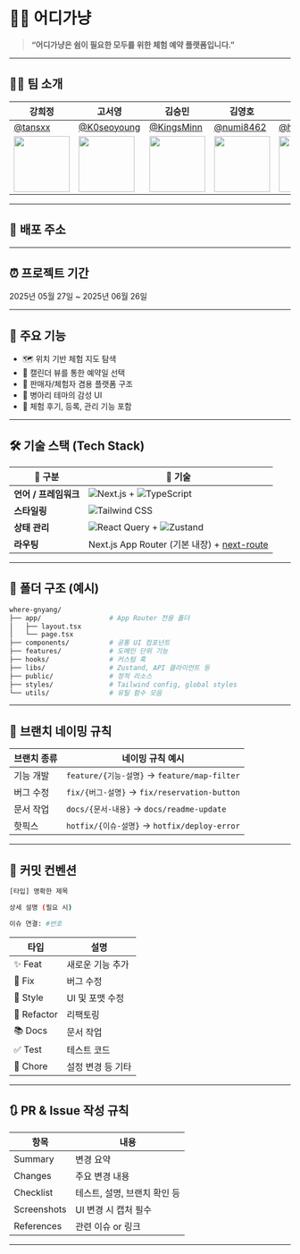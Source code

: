 # 🐾🐱 어디가냥

> **“어디가냥은 쉼이 필요한 모두를 위한 체험 예약 플랫폼입니다.”**  

---

## 👩‍💻 팀 소개

| 강희정 | 고서영 | 김승민 | 김영호 | 김희성 | 차경훈 |
|--------|--------|--------|--------|--------|--------|
| [@tansxx](https://github.com/tansxx) | [@K0seoyoung](https://github.com/K0seoyoung) | [@KingsMinn](https://github.com/KingsMinn) | [@numi8462](https://github.com/numi8462) | [@huiseong29](https://github.com/huiseong29) | [@](https://github.com/) |
| <img src="https://avatars.githubusercontent.com/u/159680008?v=4" width="100"/> | <img src="https://avatars.githubusercontent.com/u/134926158?v=4" width="100"/> | <img src="https://avatars.githubusercontent.com/u/134246428?v=4" width="100"/> | <img src="https://avatars.githubusercontent.com/u/135202559?v=4" width="100"/> | <img src="https://avatars.githubusercontent.com/u/175691313?v=4" width="100"/> | <img src="https://avatars.githubusercontent.com/u/000000000?v=4" width="100"/> |


---

## 🔗 배포 주소


---

## ⏰ 프로젝트 기간

2025년 05월 27일 ~ 2025년 06월 26일

---

## 🐾 주요 기능

- 🗺️ 위치 기반 체험 지도 탐색
- 📅 캘린더 뷰를 통한 예약일 선택
- 👥 판매자/체험자 겸용 플랫폼 구조
- 🐣 병아리 테마의 감성 UI
- 💬 체험 후기, 등록, 관리 기능 포함

---

## 🛠️ 기술 스택 (Tech Stack)

| 🧩 구분 | 🚀 기술 |
|--------|--------|
| **언어 / 프레임워크** | ![Next.js](https://img.shields.io/badge/Next.js-000000?style=flat-square&logo=next.js&logoColor=white) + ![TypeScript](https://img.shields.io/badge/TypeScript-3178C6?style=flat-square&logo=typescript&logoColor=white) |
| **스타일링** | ![Tailwind CSS](https://img.shields.io/badge/Tailwind_CSS-38B2AC?style=flat-square&logo=tailwind-css&logoColor=white) |
| **상태 관리** | ![React Query](https://img.shields.io/badge/React_Query-FF4154?style=flat-square&logo=react-query&logoColor=white) + ![Zustand](https://img.shields.io/badge/Zustand-000000?style=flat-square&logo=Zustand&logoColor=white) |
| **라우팅** | Next.js App Router (기본 내장) + [next-route](https://github.com/jeremyben/next-route) |


---

## 📁 폴더 구조 (예시)

```bash
where-gnyang/
├── app/                 # App Router 전용 폴더
│   ├── layout.tsx
│   └── page.tsx
├── components/          # 공통 UI 컴포넌트
├── features/            # 도메인 단위 기능
├── hooks/               # 커스텀 훅
├── libs/                # Zustand, API 클라이언트 등
├── public/              # 정적 리소스
├── styles/              # Tailwind config, global styles
└── utils/               # 유틸 함수 모음
```

---

## 🌱 브랜치 네이밍 규칙

| 브랜치 종류 | 네이밍 규칙 예시 |
|-------------|------------------|
| 기능 개발   | `feature/{기능-설명}` → `feature/map-filter` |
| 버그 수정   | `fix/{버그-설명}` → `fix/reservation-button` |
| 문서 작업   | `docs/{문서-내용}` → `docs/readme-update` |
| 핫픽스       | `hotfix/{이슈-설명}` → `hotfix/deploy-error` |

---

## 📝 커밋 컨벤션

```bash
[타입] 명확한 제목

상세 설명 (필요 시)

이슈 연결: #번호
```

| 타입 | 설명 |
|------|------|
| ✨ Feat | 새로운 기능 추가 |
| 🐛 Fix | 버그 수정 |
| 💄 Style | UI 및 포맷 수정 |
| 🔨 Refactor | 리팩토링 |
| 📚 Docs | 문서 작업 |
| ✅ Test | 테스트 코드 |
| 🔧 Chore | 설정 변경 등 기타 |

---

## 🔃 PR & Issue 작성 규칙

| 항목 | 내용 |
|------|------|
| Summary | 변경 요약 |
| Changes | 주요 변경 내용 |
| Checklist | 테스트, 설명, 브랜치 확인 등 |
| Screenshots | UI 변경 시 캡처 필수 |
| References | 관련 이슈 or 링크 |

---

